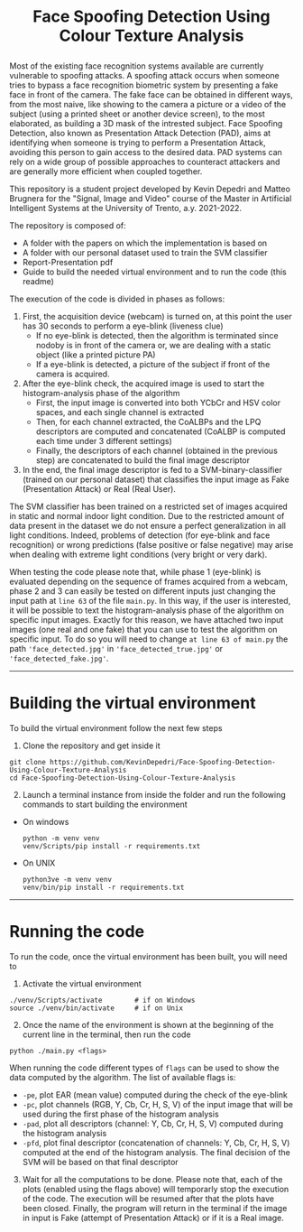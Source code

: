 # <p align="center">Face Spoofing Detection Using Colour Texture Analysis</p> 

Most of the existing face recognition systems available are currently vulnerable to spoofing attacks. A spoofing attack occurs when someone tries to bypass a face recognition biometric system by presenting a fake face in front of the camera. The fake face can be obtained in different ways, from the most naive, like showing to the camera a picture or a video of the subject (using a printed sheet or another device screen), to the most elaborated, as building a 3D mask of the intrested subject. Face Spoofing Detection, also known as Presentation Attack Detection (PAD), aims at identifying when someone is trying to perform a Presentation Attack, avoiding this person to gain access to the desired data. PAD systems can rely on a wide group of possible approaches to counteract attackers and are generally more efficient when coupled together.

This repository is a student project developed by Kevin Depedri and Matteo Brugnera for the "Signal, Image and Video" course of the Master in Artificial Intelligent Systems at the University of Trento, a.y. 2021-2022.

The repository is composed of:
- A folder with the papers on which the implementation is based on
- A folder with our personal dataset used to train the SVM classifier
- Report-Presentation pdf
- Guide to build the needed virtual environment and to run the code (this readme)

The execution of the code is divided in phases as follows:
1. First, the acquisition device (webcam) is turned on, at this point the user has 30 seconds to perform a eye-blink (liveness clue)
    - If no eye-blink is detected, then the algorithm is terminated since nodoby is in front of the camera or, we are dealing with a static object (like a printed picture PA)
    - If a eye-blink is detected, a picture of the subject if front of the camera is acquired. 
2. After the eye-blink check, the acquired image is used to start the histogram-analysis phase of the algorithm
    - First, the input image is converted into both YCbCr and HSV color spaces, and each single channel is extracted
    - Then, for each channel extracted, the CoALBPs and the LPQ descriptors are computed and concatenated (CoALBP is computed each time under 3 different settings)
    - Finally, the descriptors of each channel (obtained in the previous step) are concatenated to build the final image descriptor
3. In the end, the final image descriptor is fed to a SVM-binary-classifier (trained on our personal dataset) that classifies the input image as Fake (Presentation Attack) or Real (Real User).

The SVM classifier has been trained on a restricted set of images acquired in static and normal indoor light condition. Due to the restricted amount of data present in the dataset we do not ensure a perfect generalization in all light conditions. Indeed, problems of detection (for eye-blink and face recognition) or wrong predictions (false positive or false negative) may arise when dealing with extreme light conditions (very bright or very dark). 

When testing the code please note that, while phase 1 (eye-blink) is evaluated depending on the sequence of frames acquired from a webcam, phase 2 and 3 can easily be tested on different inputs just changing the input path at ``line 63`` of the file ``main.py``. In this way, if the user is interested, it will be possible to text the histogram-analysis phase of the algorithm on specific input images. Exactly for this reason, we have attached two input images (one real and one fake) that you can use to test the algorithm on specific input. To do so you will need to change ``at line 63 of main.py`` the path ``'face_detected.jpg'`` in ``'face_detected_true.jpg'`` or ``'face_detected_fake.jpg'``.

****
# Building the virtual environment
To build the virtual environment follow the next few steps
  1. Clone the repository and get inside it
  ```shell
  git clone https://github.com/KevinDepedri/Face-Spoofing-Detection-Using-Colour-Texture-Analysis
  cd Face-Spoofing-Detection-Using-Colour-Texture-Analysis
  ```
  2. Launch a terminal instance from inside the folder and run the following commands to start building the environment
  - On windows
      ```shell
      python -m venv venv
      venv/Scripts/pip install -r requirements.txt
      ```
  - On UNIX 
      ```shell
      python3ve -m venv venv
      venv/bin/pip install -r requirements.txt
      ```
  
****
# Running the code
To run the code, once the virtual environment has been built, you will need to
  1. Activate the virtual environment
  ```shell
  ./venv/Scripts/activate        # if on Windows
  source ./venv/bin/activate     # if on Unix
  ```
  2. Once the name of the environment is shown at the beginning of the current line in the terminal, then run the code
  ```shell
  python ./main.py <flags>
  ```
  When running the code different types of ``flags`` can be used to show the data computed by the algorithm. The list of available flags is:
  - ``-pe``, plot EAR (mean value) computed during the check of the eye-blink
  - ``-pc``, plot channels (RGB, Y, Cb, Cr, H, S, V) of the input image that will be used during the first phase of the histogram analysis
  - ``-pad``, plot all descriptors (channel: Y, Cb, Cr, H, S, V) computed during the histogram analysis
  - ``-pfd``, plot final descriptor (concatenation of channels: Y, Cb, Cr, H, S, V) computed at the end of the histogram analysis. The final decision of the SVM will be based on that final descriptor
  3. Wait for all the computations to be done. Please note that, each of the plots (enabled using the flags above) will temporarly stop the execution of the code. The execution will be resumed after that the plots have been closed. Finally, the program will return in the terminal if the image in input is Fake (attempt of Presentation Attack) or if it is a Real image.
